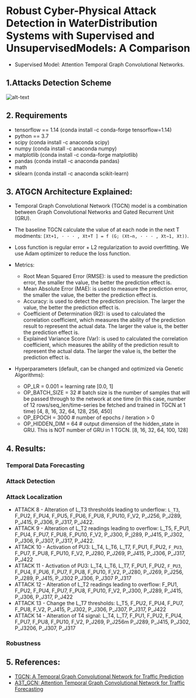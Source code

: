 # Robust Cyber-Physical Attack Detection in WaterDistribution Systems with Supervised and UnsupervisedModels: A Comparison
- Supervised Model: Attention Temporal Graph Convolutional Networks.

## 1.Attacks Detection Scheme

![alt-text](https://github.com/mnguyen0226/xtgcn_wds_cps/blob/main/docs/imgs/attack_detection_scheme.png)

## 2. Requirements

- tensorflow == 1.14 (conda install -c conda-forge tensorflow=1.14)
- python == 3.7 
- scipy (conda install -c anaconda scipy)
- numpy (conda install -c anaconda numpy)
- matplotlib (conda install -c conda-forge matplotlib)
- pandas (conda install -c anaconda pandas)
- math
- sklearn (conda install -c anaconda scikit-learn)

## 3. ATGCN Architecture Explained:

- Temporal Graph Convolutional Network (TGCN) model is a combination between Graph Convolutional Networks and Gated Recurrent Unit (GRU).
- The baseline TGCN calculate the value of at each node in the next T modments: `[Xt+1, · · · , Xt+T ] = f (G; (Xt−n, · · · , Xt−1, Xt))`.
- Loss function is regular error + L2 regularization to avoid overfitting. We use Adam optimizer to reduce the loss function.
- Metrics: 
    - Root Mean Squared Error (RMSE): is used to measure the prediction error, the smaller the value, the better the prediction effect is.
    - Mean Absolute Error (MAE): is used to measure the prediction error, the smaller the value, the better the prediction effect is.
    - Accuracy: is used to detect the prediction precision. The larger the value, the better the prediction effect is.
    - Coefficient of Determination (R2): is used to calculated the correlation coefficient, which measures the ability of the prediction result to represent the actual data. The larger the value is, the better the prediction effect is.
    - Explained Variance Score (Var): is used to calculated the correlation coefficient, which measures the ability of the prediction result to represent the actual data. The larger the value is, the better the prediction effect is.

- Hyperparameters (default, can be changed and optimized via Genetic Algorithms):
    - OP_LR = 0.001 = learning rate [0.0, 1]
    - OP_BATCH_SIZE = 32 # batch size is the number of samples that will be passed through to the network at one time (in this case, number of 12 rows/seq_len/time-series be fetched and trained in TGCN at 1 time) [4, 8, 16, 32, 64, 128, 256, 450]
    - OP_EPOCH = 3000 # number of epochs / iteration > 0
    - OP_HIDDEN_DIM = 64 # output dimension of the hidden_state in GRU. This is NOT number of GRU in 1 TGCN. [8, 16, 32, 64, 100, 128]

## 4. Results:
### Temporal Data Forecasting

### Attack Detection

### Attack Localization 
- ATTACK 8 - Alteration of L_T3 thresholds leading to underflow: `L_T3`, F_PU2, F_PU4, F_PU5, F_PU6, F_PU8, F_PU10, F_V2, P_J256, P_J289, P_J415, P_J306, P_J317, P_J422.
- ATTACK 9 - Alteration of L_T2 readings leading to overflow: L_T5, F_PU1, F_PU4, F_PU7, F_PU8, F_PU10, F_V2, P_J300, P_j289, P_J415, P_J302, P_J306, P_J307, P_J317, P_J422.
- ATTACK 10 - Activation of PU3: L_T4, L_T6, L_T7, F_PU1, F_PU2, `F_PU3`, F_PU7, F_PU8, F_PU10, F_V2, P_J280, P_J269, P_J415, P_J306, P_J317, P_J422
- ATTACK 11 - Activation of PU3: L_T4, L_T6, L_T7, F_PU1, F_PU2, `F_PU3`, F_PU4, F_PU6, F_PU7, F_PU8, F_PU10, F_V2, P_J280, P_J269, P_J256, P_J289, P_J415, P_J302 P_J306, P_J307 P_J317
- ATTACK 12 - Alteration of L_T2 readings leading to overflow: F_PU1, F_PU2, F_PU4, F_PU7, F_PU8, F_PU10, F_V2, P_J300, P_J289, P_J415, P_J306, P_J317, P_J422
- ATTACK 13 - Change the L_T7 thresholds: L_T5, F_PU2, F_PU4, F_PU7, F_PU8, F_V2, P_J415, P_J302, P_J306, P_J307, P_J317, P_J422
- ATTACK 14 - Alteration of T4 signal: L_T4, L_T7, F_PU1, F_PU2, F_PU4, F_PU7, F_PU8, F_PU10, F_V2, P_J269, P_J256m P_J289, P_J415, P_J302, P_J3206, P_J307, P_J317

### Robustness


## 5. References:

- [TGCN: A Temporal Graph Convolutional Network for Traffic Prediction](https://github.com/lehaifeng/T-GCN)
- [A3T_GCN: Attention Temporal Graph Convolutional Network for Traffic Forecasting](https://github.com/lehaifeng/T-GCN)